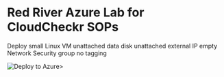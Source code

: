 # Red River Azure Lab for CloudCheckr SOPs

Deploy small Linux VM
unattached data disk
unattached external IP
empty Network Security group
no tagging

![Deploy to Azure](https://aka.ms/deploytoazurebutton)>
